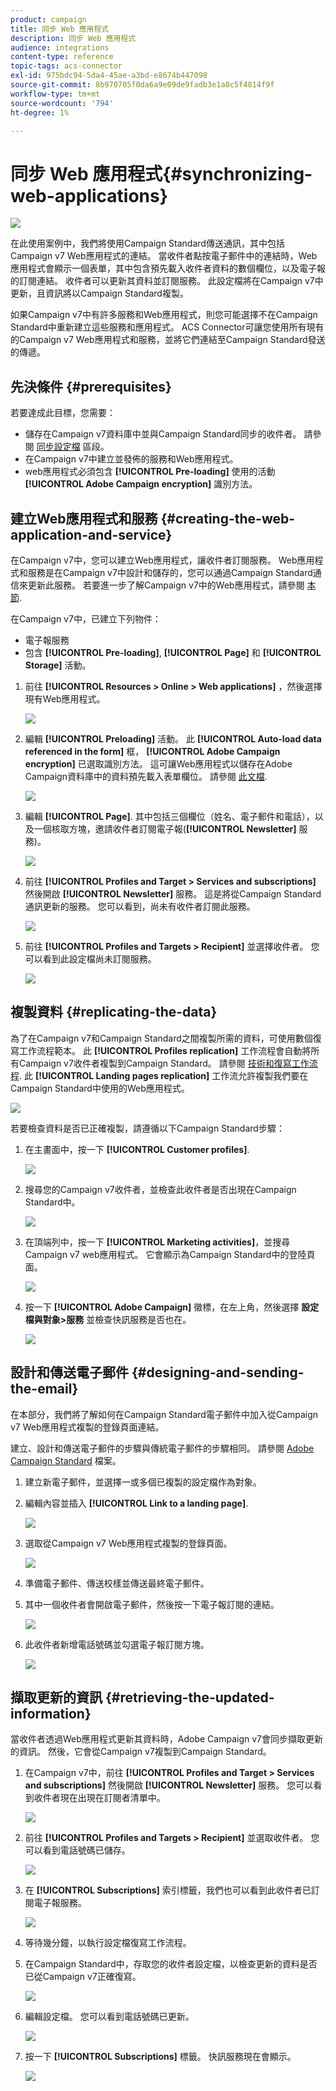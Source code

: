 ```yaml
---
product: campaign
title: 同步 Web 應用程式
description: 同步 Web 應用程式
audience: integrations
content-type: reference
topic-tags: acs-connector
exl-id: 975bdc94-5da4-45ae-a3bd-e8674b447098
source-git-commit: 8b970705f0da6a9e09de9fadb3e1a8c5f4814f9f
workflow-type: tm+mt
source-wordcount: '794'
ht-degree: 1%

---
```


# 同步 Web 應用程式{#synchronizing-web-applications}

![](../../assets/v7-only.svg)

在此使用案例中，我們將使用Campaign Standard傳送通訊，其中包括Campaign v7 Web應用程式的連結。 當收件者點按電子郵件中的連結時，Web應用程式會顯示一個表單，其中包含預先載入收件者資料的數個欄位，以及電子報的訂閱連結。 收件者可以更新其資料並訂閱服務。 此設定檔將在Campaign v7中更新，且資訊將以Campaign Standard複製。

如果Campaign v7中有許多服務和Web應用程式，則您可能選擇不在Campaign Standard中重新建立這些服務和應用程式。 ACS Connector可讓您使用所有現有的Campaign v7 Web應用程式和服務，並將它們連結至Campaign Standard發送的傳遞。

## 先決條件 {#prerequisites}

若要達成此目標，您需要：

* 儲存在Campaign v7資料庫中並與Campaign Standard同步的收件者。 請參閱 [同步設定檔](../../integrations/using/synchronizing-profiles.md) 區段。
* 在Campaign v7中建立並發佈的服務和Web應用程式。
* web應用程式必須包含 **[!UICONTROL Pre-loading]** 使用的活動 **[!UICONTROL Adobe Campaign encryption]** 識別方法。

## 建立Web應用程式和服務 {#creating-the-web-application-and-service}

在Campaign v7中，您可以建立Web應用程式，讓收件者訂閱服務。 Web應用程式和服務是在Campaign v7中設計和儲存的，您可以通過Campaign Standard通信來更新此服務。 若要進一步了解Campaign v7中的Web應用程式，請參閱 [本節](../../web/using/adding-fields-to-a-web-form.md#subscription-checkboxes).

在Campaign v7中，已建立下列物件：

* 電子報服務
* 包含 **[!UICONTROL Pre-loading]**, **[!UICONTROL Page]** 和 **[!UICONTROL Storage]** 活動。

1. 前往 **[!UICONTROL Resources > Online > Web applications]** ，然後選擇現有Web應用程式。

   ![](assets/acs_connect_lp_2.png)

1. 編輯 **[!UICONTROL Preloading]** 活動。 此 **[!UICONTROL Auto-load data referenced in the form]** 框， **[!UICONTROL Adobe Campaign encryption]** 已選取識別方法。 這可讓Web應用程式以儲存在Adobe Campaign資料庫中的資料預先載入表單欄位。 請參閱 [此文檔](../../web/using/publishing-a-web-form.md#pre-loading-the-form-data).

   ![](assets/acs_connect_lp_4.png)

1. 編輯 **[!UICONTROL Page]**. 其中包括三個欄位（姓名、電子郵件和電話），以及一個核取方塊，邀請收件者訂閱電子報(**[!UICONTROL Newsletter]** 服務)。

   ![](assets/acs_connect_lp_3.png)

1. 前往 **[!UICONTROL Profiles and Target > Services and subscriptions]** 然後開啟 **[!UICONTROL Newsletter]** 服務。 這是將從Campaign Standard通訊更新的服務。 您可以看到，尚未有收件者訂閱此服務。

   ![](assets/acs_connect_lp_5.png)

1. 前往 **[!UICONTROL Profiles and Targets > Recipient]** 並選擇收件者。 您可以看到此設定檔尚未訂閱服務。

   ![](assets/acs_connect_lp_6.png)

## 複製資料 {#replicating-the-data}

為了在Campaign v7和Campaign Standard之間複製所需的資料，可使用數個復寫工作流程範本。 此 **[!UICONTROL Profiles replication]** 工作流程會自動將所有Campaign v7收件者複製到Campaign Standard。 請參閱 [技術和復寫工作流程](../../integrations/using/acs-connector-principles-and-data-cycle.md#technical-and-replication-workflows). 此 **[!UICONTROL Landing pages replication]** 工作流允許複製我們要在Campaign Standard中使用的Web應用程式。

![](assets/acs_connect_lp_1.png)

若要檢查資料是否已正確複製，請遵循以下Campaign Standard步驟：

1. 在主畫面中，按一下 **[!UICONTROL Customer profiles]**.

   ![](assets/acs_connect_lp_7.png)

1. 搜尋您的Campaign v7收件者，並檢查此收件者是否出現在Campaign Standard中。

   ![](assets/acs_connect_lp_8.png)

1. 在頂端列中，按一下 **[!UICONTROL Marketing activities]**，並搜尋Campaign v7 web應用程式。 它會顯示為Campaign Standard中的登陸頁面。

   ![](assets/acs_connect_lp_9.png)

1. 按一下 **[!UICONTROL Adobe Campaign]** 徽標，在左上角，然後選擇 **設定檔與對象>服務** 並檢查快訊服務是否也在。

   ![](assets/acs_connect_lp_10.png)

## 設計和傳送電子郵件 {#designing-and-sending-the-email}

在本部分，我們將了解如何在Campaign Standard電子郵件中加入從Campaign v7 Web應用程式複製的登錄頁面連結。

建立、設計和傳送電子郵件的步驟與傳統電子郵件的步驟相同。 請參閱 [Adobe Campaign Standard](https://experienceleague.adobe.com/docs/campaign-standard.html?lang=zh-Hant) 檔案。

1. 建立新電子郵件，並選擇一或多個已複製的設定檔作為對象。
1. 編輯內容並插入 **[!UICONTROL Link to a landing page]**.

   ![](assets/acs_connect_lp_12.png)

1. 選取從Campaign v7 Web應用程式複製的登錄頁面。

   ![](assets/acs_connect_lp_13.png)

1. 準備電子郵件、傳送校樣並傳送最終電子郵件。
1. 其中一個收件者會開啟電子郵件，然後按一下電子報訂閱的連結。

   ![](assets/acs_connect_lp_14.png)

1. 此收件者新增電話號碼並勾選電子報訂閱方塊。

   ![](assets/acs_connect_lp_15.png)

## 擷取更新的資訊 {#retrieving-the-updated-information}

當收件者透過Web應用程式更新其資料時，Adobe Campaign v7會同步擷取更新的資訊。 然後，它會從Campaign v7複製到Campaign Standard。

1. 在Campaign v7中，前往 **[!UICONTROL Profiles and Target > Services and subscriptions]** 然後開啟 **[!UICONTROL Newsletter]** 服務。 您可以看到收件者現在出現在訂閱者清單中。

   ![](assets/acs_connect_lp_16.png)

1. 前往 **[!UICONTROL Profiles and Targets > Recipient]** 並選取收件者。 您可以看到電話號碼已儲存。

   ![](assets/acs_connect_lp_17.png)

1. 在 **[!UICONTROL Subscriptions]** 索引標籤，我們也可以看到此收件者已訂閱電子報服務。

   ![](assets/acs_connect_lp_18.png)

1. 等待幾分鐘，以執行設定檔復寫工作流程。
1. 在Campaign Standard中，存取您的收件者設定檔，以檢查更新的資料是否已從Campaign v7正確復寫。

   ![](assets/acs_connect_lp_19.png)

1. 編輯設定檔。 您可以看到電話號碼已更新。

   ![](assets/acs_connect_lp_20.png)

1. 按一下 **[!UICONTROL Subscriptions]** 標籤。 快訊服務現在會顯示。

   ![](assets/acs_connect_lp_21.png)
